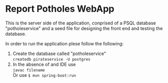 # Report Potholes WebApp

This is the server side of the application, conprised of a PSQL database "potholeservice" and
a seed file for designing the front end and testing the database.

In order to run the application plese follow the following:

1. Create the database called "potholeservice" </br> `createdb pirateservice -U postgres`
2. In the absence of and IDE use </br> `javac filename` </br> Or use `$ mvn spring-boot:run`
